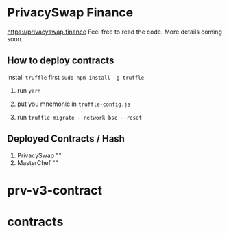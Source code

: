 # PrivacySwap Finance

https://privacyswap.finance Feel free to read the code. More details coming soon.

## How to deploy contracts

   install `truffle` first 
   `sudo npm install -g truffle`

   1. run `yarn`

   2. put you mnemonic in `truffle-config.js`
   3. run `truffle migrate --network bsc --reset`


## Deployed Contracts / Hash
  
  1. PrivacySwap ""
  2. MasterChef ""
# prv-v3-contract
# contracts
